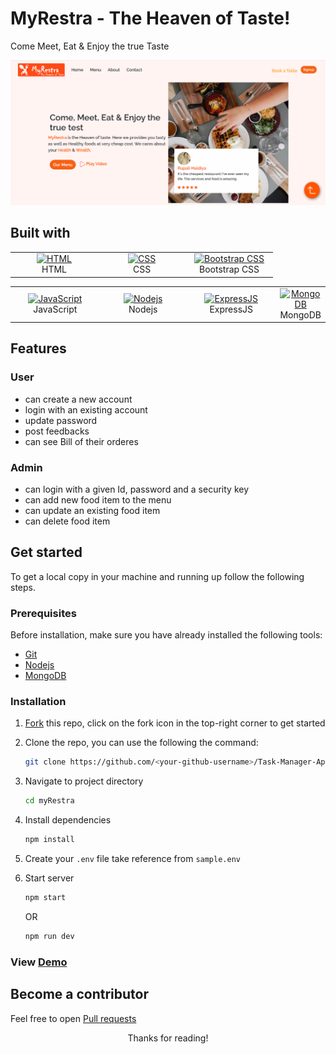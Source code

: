 # MyRestra - The Heaven of Taste! 

Come Meet, Eat & Enjoy the true Taste

![MyRestra logo](./client/public/images/preview.png)

## Built with
<table>
 	<tbody>
 		<tr>
 			<td align="Center" width="30%">
 				<a href="https://developer.mozilla.org/en-US/docs/Web/HTML" target="_blank" rel="noreferrer">
 					<img src="https://raw.githubusercontent.com/danielcranney/readme-generator/main/public/icons/skills/html5-colored.svg" width="36" height="36" alt="HTML">
 				</a> <br> HTML
 			</td>
 			<td align="Center" width="30%">
 				<a href="https://developer.mozilla.org/en-US/docs/Web/CSS" target="_blank" rel="noreferrer">
 					<img src="https://raw.githubusercontent.com/danielcranney/readme-generator/main/public/icons/skills/css3-colored.svg" width="36" height="36" alt="CSS">
 				</a> <br> CSS
 			</td>
 			<td align="Center" width="30%">
 				<a href="https://getbootstrap.com" target="_blank" rel="noreferrer">
 					<img src="https://raw.githubusercontent.com/danielcranney/readme-generator/main/public/icons/skills/bootstrap-colored.svg" width="36" height="36" alt="Bootstrap CSS">
 				</a> <br> Bootstrap CSS
 			</td>
 		</tr>
 	</tbody>
 </table>
 <table>
 	<tbody>
 		<tr>
 			<td align="Center" width="30%">
 				<a href="https://developer.mozilla.org/en-US/docs/Web/JavaScript" target="_blank" rel="noreferrer">
 					<img src="https://raw.githubusercontent.com/danielcranney/readme-generator/main/public/icons/skills/javascript-colored.svg" width="36" height="36" alt="JavaScript">
 				</a> <br> JavaScript
 			</td>
 			<td align="Center" width="30%">
 				<a href="https://nodejs.org/en/" target="_blank" rel="noreferrer">
 					<img src="https://raw.githubusercontent.com/danielcranney/readme-generator/main/public/icons/skills/nodejs-colored.svg" width="36" height="36" alt="Nodejs">
 				</a> <br> Nodejs
 			</td>
 			<td align="Center" width="30%">
 				<a href="https://expressjs.com" target="_blank" rel="noreferrer">
 					<img src="https://raw.githubusercontent.com/danielcranney/readme-generator/main/public/icons/skills/express-colored.svg" width="36" height="36" alt="ExpressJS">
 				</a> <br> ExpressJS
 			</td>
 			<td align="Center" width="30%">
 				<a href="https://mongodb.com" target="_blank" rel="noreferrer">
 					<img src="https://raw.githubusercontent.com/danielcranney/readme-generator/main/public/icons/skills/mongodb-colored.svg" width="36" height="36" alt="MongoDB">
 				</a> <br> MongoDB
 			</td>
 		</tr>
 	</tbody>
 </table>

## Features

### User
- can create a new account
- login with an existing account
- update password
- post feedbacks
- can see Bill of their orderes

### Admin
- can login with a given Id, password and a security key
- can add new food item to the menu
- can update an existing food item
- can delete food item

## Get started

To get a local copy in your machine and running up follow the following steps.

 ### Prerequisites

 Before installation, make sure you have already installed the following tools: 

 - [Git](https://git-scm.com/downloads)
 - [Nodejs](https://nodejs.org/en/download/)
 - [MongoDB](https://mongodb.com/download/)

 ### Installation 

 1. [Fork](https://github.com/rupali-codes/myRestra/fork) this repo, click on the fork icon in the top-right corner to get started

 2. Clone the repo, you can use the following the command: 
 	 ```bash
     git clone https://github.com/<your-github-username>/Task-Manager-Api
     ```

 3. Navigate to project directory
 	```bash
    cd myRestra
    ```

 4. Install dependencies
 	```bash
    npm install
    ```

 5. Create your `.env` file take reference from `sample.env`

 6. Start server 
 	```bash
    npm start
    ```

    OR
   
    ```bash
    npm run dev
    ```
    
### View [Demo](https://its-myrestra-web.herokuapp.com)

## Become a contributor

Feel free to open [Pull requests](https://docs.github.com/about-pull-requests)

<p align="center">
	Thanks for reading!
</p>
